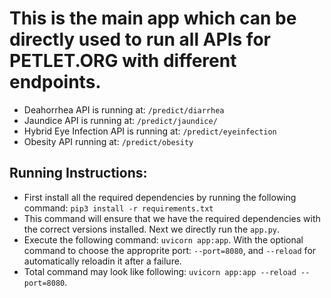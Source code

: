 # This is the main app which can be directly used to run all APIs for PETLET.ORG with different endpoints.
- Deahorrhea API is running at: `/predict/diarrhea`
- Jaundice API is running at: `/predict/jaundice/`
- Hybrid Eye Infection API is running at: `/predict/eyeinfection`
- Obesity API running at: `/predict/obesity`

## Running Instructions:
- First install all the required dependencies by running the following command: `pip3 install -r requirements.txt`
- This command will ensure that we have the required dependencies with the correct versions installed. Next we directly run the `app.py`.
- Execute the following command: `uvicorn app:app`. With the optional command to choose the approprite port: `--port=8080`, and `--reload` for automatically reloadin it after a failure.
- Total command may look like following: `uvicorn app:app --reload --port=8080`.